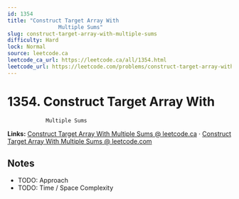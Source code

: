 ```yaml
--- 
id: 1354
title: "Construct Target Array With
                Multiple Sums"
slug: construct-target-array-with-multiple-sums
difficulty: Hard
lock: Normal
source: leetcode.ca
leetcode_ca_url: https://leetcode.ca/all/1354.html
leetcode_url: https://leetcode.com/problems/construct-target-array-with-multiple-sums/
---
```


# 1354. Construct Target Array With
                Multiple Sums

**Links:** [Construct Target Array With
                Multiple Sums @ leetcode.ca](https://leetcode.ca/all/1354.html) · [Construct Target Array With
                Multiple Sums @ leetcode.com](https://leetcode.com/problems/construct-target-array-with-multiple-sums/)

## Notes
- TODO: Approach
- TODO: Time / Space Complexity
